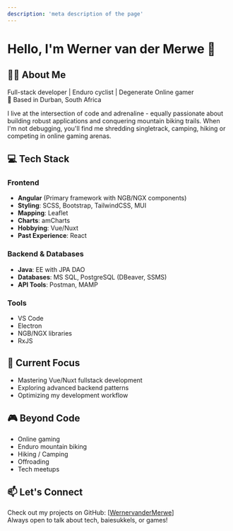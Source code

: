 ```yaml
---
description: 'meta description of the page'
--- 
```


# Hello, I'm Werner van der Merwe 👋

## 🚵‍♂️ About Me

Full-stack developer | Enduro cyclist | Degenerate Online gamer  
📍 Based in Durban, South Africa  

I live at the intersection of code and adrenaline - equally passionate about building robust applications and conquering mountain biking trails. When I'm not debugging, you'll find me shredding singletrack, camping, hiking or competing in online gaming arenas.

## 💻 Tech Stack

### Frontend
- **Angular** (Primary framework with NGB/NGX components)
- **Styling**: SCSS, Bootstrap, TailwindCSS, MUI
- **Mapping**: Leaflet
- **Charts**: amCharts
- **Hobbying**: Vue/Nuxt
- **Past Experience**: React

### Backend & Databases
- **Java**: EE with JPA DAO
- **Databases**: MS SQL, PostgreSQL (DBeaver, SSMS)
- **API Tools**: Postman, MAMP

### Tools
- VS Code
- Electron
- NGB/NGX libraries
- RxJS

## 🌱 Current Focus
- Mastering Vue/Nuxt fullstack development
- Exploring advanced backend patterns
- Optimizing my development workflow

## 🎮 Beyond Code
- Online gaming
- Enduro mountain biking
- Hiking / Camping
- Offroading
- Tech meetups

## 📫 Let's Connect
Check out my projects on GitHub: [[WernervanderMerwe](https://github.com/WernervanderMerwe)]  
Always open to talk about tech, baiesukkels, or games!